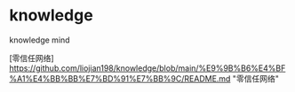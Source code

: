 # knowledge
knowledge mind

 [零信任网络] <https://github.com/liojian198/knowledge/blob/main/%E9%9B%B6%E4%BF%A1%E4%BB%BB%E7%BD%91%E7%BB%9C/README.md> "零信任网络"

[Google]: [http://google.com/]
